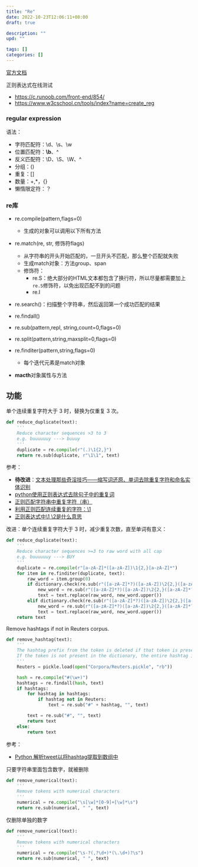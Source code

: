 ```yaml
---
title: "Re"
date: 2022-10-23T12:06:11+08:00
draft: true

description: ""
upd: ""

tags: []
categories: []
---
```


<!--more-->

[官方文档](https://docs.python.org/3/library/re.html)

正则表达式在线测试

- https://c.runoob.com/front-end/854/
- https://www.w3cschool.cn/tools/index?name=create_reg


### regular expression

语法：

- 字符匹配符：\d、\s、\w
- 位置匹配符：**\b**、^
- 反义匹配符：\D、\S、\W、^
- 分组：()
- 重复：[]
- 数量：+,*，{}
- 懒惰限定符：？

### re库

- re.compile(pattern,flags=0)
  - 生成的对象可以调用以下所有方法

- re.match(re, str, 修饰符flags)
  - 从字符串的开头开始匹配的，一旦开头不匹配，那么整个匹配就失败
  - 生成match对象：方法group、span
  - 修饰符：
    - re.S：绝大部分的HTML文本都包含了换行符，所以尽量都需要加上`re.S`修饰符，以免出现匹配不到的问题
    - re.I
- re.search()：扫描整个字符串，然后返回第一个成功匹配的结果
- re.findall()
- re.sub(pattern,repl, string,count=0,flags=0)
- re.split(pattern,string,maxsplit=0,flags=0)
- re.finditer(pattern,string,flags=0)
  - 每个迭代元素是match对象

- **macth**对象属性与方法

## 功能

单个连续重复字符大于 3 时，替换为仅重复 3 次。

```Python
def reduce_duplicate(text):
    '''
    Reduce character sequences >3 to 3
    e.g. buuuuuuy ---> buuuy
    '''
    duplicate = re.compile(r"(.)\1{2,}")
    return re.sub(duplicate, r"\1\1", text)
```

参考：

- **待改进**：[文本处理那些奇淫技巧——缩写词还原、单词去除重复字符和命名实体识别](https://blog.csdn.net/qq_40438165/article/details/84943819)
- [python使用正则表达式去除句子中的重复词](https://blog.csdn.net/zhongkeyuanchongqing/article/details/117920875)
- [正则匹配字符串中重复字符（串）](http://guoxiaoyang.xyz/2017/07/30/match-string-repeated-pattern/)
- [利用正则匹配连续重复的字符：\1](https://blog.csdn.net/qq_43523725/article/details/119377617)
- [正则表达式中\1 \2是什么意思](https://blog.csdn.net/weixin_43639512/article/details/84785585)

改进：单个连续重复字符大于 3 时，减少重复次数，直至单词有意义：

```Python
def reduce_duplicate(text):
    '''
    Reduce character sequences >=3 to raw word with all cap
    e.g. buuuuuuy ---> BUY
    '''
    duplicate = re.compile(r"[a-zA-Z]*([a-zA-Z])\1{2,}[a-zA-Z]*")
    for item in re.finditer(duplicate, text):
        raw_word = item.group(0)
        if dictionary.check(re.sub(r"([a-zA-Z]*?)([a-zA-Z])\2{2,}([a-zA-Z]*?)", r"\1\2\2\3", raw_word)):
            new_word = re.sub(r"([a-zA-Z]*?)([a-zA-Z])\2{2,}([a-zA-Z]*?)", r"\1\2\2\3", raw_word)
            text = text.replace(raw_word, new_word.upper())
        elif dictionary.check(re.sub(r"([a-zA-Z]*?)([a-zA-Z])\2{2,}([a-zA-Z]*?)", r"\1\2\3", raw_word)):
            new_word = re.sub(r"([a-zA-Z]*?)([a-zA-Z])\2{2,}([a-zA-Z]*?)", r"\1\2\3", raw_word)
            text = text.replace(raw_word, new_word.upper())
    return text
```

Remove hashtags if not in Reuters corpus.

```Python
def remove_hashtag(text):
    '''
    The hashtag prefix from the token is deleted if that token is present in the NLTK Reuters English corpus.
    If the token is not present in the dictionary, the entire hashtag is removed from the text.
    '''
    Reuters = pickle.load(open("Corpora/Reuters.pickle", "rb"))

    hash = re.compile("#(\w+)")
    hashtags = re.findall(hash, text)
    if hashtags:
        for hashtag in hashtags:
            if hashtag not in Reuters:
                text = re.sub("#" + hashtag, "", text)

        text = re.sub("#", "", text)
        return text
    else:
        return text
```

参考：

- [Python 解析tweet以将hashtag提取到数组中](https://duoduokou.com/python/40729872522172902777.html)

只要字符串里面包含数字，就被删除

```Python
def remove_numerical(text):
    '''
    Remove tokens with numerical characters
    '''
    numerical = re.compile("\s[\w]*[0-9]+[\w]*\s")
    return re.sub(numerical, " ", text)
```

仅删除单独的数字

```Python
def remove_numerical(text):
    '''
    Remove tokens with numerical characters
    '''
    numerical = re.compile("\s-?(,?\d+)*(\.\d+)?\s")
    return re.sub(numerical, " ", text)
```